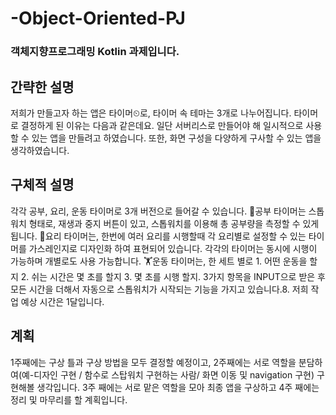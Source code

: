 # -Object-Oriented-PJ

### 객체지향프로그래밍 Kotlin 과제입니다.

## 간략한 설명
저희가 만들고자 하는 앱은 타이머⏲로, 타이머 속 테마는 3개로 나누어집니다. 타이머로 결정하게 된 이유는 다음과 같은데요. 
일단 서버리스로 만들어야 해 일시적으로 사용할 수 있는 앱을 만들려고 하였습니다. 또한, 화면 구성을 다양하게 구사할 수 있는 앱을 생각하였습니다.

## 구체적 설명
각각 공부, 요리, 운동 타이머로 3개 버전으로 들어갈 수 있습니다. 
📝공부 타이머는 스톱워치 형태로, 재생과 중지 버튼이 있고, 스톱워치를 이용해 총 공부량을 측정할 수 있게 됩니다. 
🍴요리 타이머는, 한번에 여러 요리를 시행할때 각 요리별로 설정할 수 있는 타이머를 가스레인지로 디자인화 하여 표현되어 있습니다. 각각의 타이머는 동시에 시행이 가능하며 개별로도 사용 가능합니다.
🏋운동 타이머는, 한 세트 별로 1. 어떤 운동을 할지 2. 쉬는 시간은 몇 초를 할지 3. 몇 초를 시행 할지. 3가지 항목을 INPUT으로 받은 후  모든 시간을 더해서 자동으로 스톱워치가 시작되는 기능을 가지고 있습니다.8. 저희 작업 예상 시간은 1달입니다.

## 계획
1주째에는 구상 틀과 구상 방법을 모두 결정할 예정이고,
2주째에는 서로 역할을 분담하여(예-디자인 구현 / 함수로 스탑워치 구현하는 사람/ 화면 이동 및 navigation 구현) 구현해볼 생각입니다.
3주 째에는 서로 맡은 역할을 모아 최종 앱을 구상하고
4주 째에는 정리 및 마무리를 할 계획입니다.
